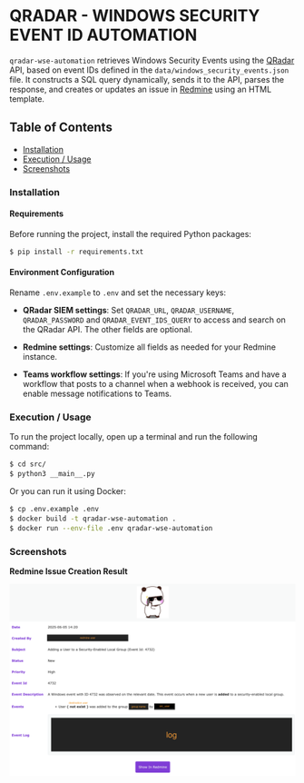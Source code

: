 # QRADAR - WINDOWS SECURITY EVENT ID AUTOMATION

`qradar-wse-automation` retrieves Windows Security Events using the [QRadar](https://github.com/academic-initiative/documentation/blob/main/academic-initiative/how-to/How-to-download-IBM-QRadar-SIEM/readme.md) API, based on event IDs defined in the `data/windows_security_events.json` file. It constructs a SQL query dynamically, sends it to the API, parses the response, and creates or updates an issue in [Redmine](https://www.redmine.org/projects/redmine/wiki/download) using an HTML template.

## Table of Contents

- [Installation](#installation)
- [Execution / Usage](#execution--usage)
- [Screenshots](#screenshots)

### Installation

#### Requirements

Before running the project, install the required Python packages:

```sh
$ pip install -r requirements.txt
```

#### Environment Configuration

Rename `.env.example` to `.env` and set the necessary keys:

- **QRadar SIEM settings**: Set `QRADAR_URL`, `QRADAR_USERNAME`, `QRADAR_PASSWORD` and `QRADAR_EVENT_IDS_QUERY` to access and search on the QRadar API. The other fields are optional.

- **Redmine settings**: Customize all fields as needed for your Redmine instance.

- **Teams workflow settings**: If you're using Microsoft Teams and have a workflow that posts to a channel when a webhook is received, you can enable message notifications to Teams.

### Execution / Usage

To run the project locally, open up a terminal and run the following command:

```sh
$ cd src/
$ python3 __main__.py
```

Or you can run it using Docker:

```sh
$ cp .env.example .env
$ docker build -t qradar-wse-automation .
$ docker run --env-file .env qradar-wse-automation
```

### Screenshots

**Redmine Issue Creation Result**

![Redmine Windows Security Event Issue](https://github.com/musaokankurtkaya/qradar-wse-automation/blob/main/assets/redmine_result.png)